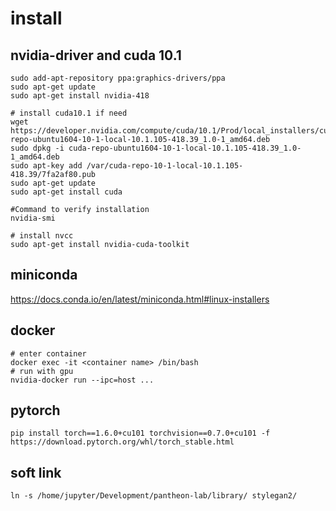 # install

## nvidia-driver and cuda 10.1

```shell
sudo add-apt-repository ppa:graphics-drivers/ppa
sudo apt-get update
sudo apt-get install nvidia-418

# install cuda10.1 if need
wget https://developer.nvidia.com/compute/cuda/10.1/Prod/local_installers/cuda-repo-ubuntu1604-10-1-local-10.1.105-418.39_1.0-1_amd64.deb
sudo dpkg -i cuda-repo-ubuntu1604-10-1-local-10.1.105-418.39_1.0-1_amd64.deb
sudo apt-key add /var/cuda-repo-10-1-local-10.1.105-418.39/7fa2af80.pub
sudo apt-get update
sudo apt-get install cuda

#Command to verify installation
nvidia-smi

# install nvcc
sudo apt-get install nvidia-cuda-toolkit
```

## miniconda

https://docs.conda.io/en/latest/miniconda.html#linux-installers

## docker

```shell
# enter container
docker exec -it <container name> /bin/bash
# run with gpu
nvidia-docker run --ipc=host ...
```

## pytorch

```shell
pip install torch==1.6.0+cu101 torchvision==0.7.0+cu101 -f https://download.pytorch.org/whl/torch_stable.html
```
## soft link

```shell
ln -s /home/jupyter/Development/pantheon-lab/library/ stylegan2/
```
